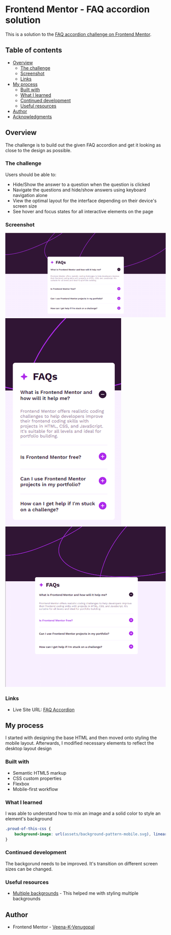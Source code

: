 # Frontend Mentor - FAQ accordion solution

This is a solution to the [FAQ accordion challenge on Frontend Mentor](https://www.frontendmentor.io/challenges/faq-accordion-wyfFdeBwBz).  

## Table of contents

- [Overview](#overview)
  - [The challenge](#the-challenge)
  - [Screenshot](#screenshot)
  - [Links](#links)
- [My process](#my-process)
  - [Built with](#built-with)
  - [What I learned](#what-i-learned)
  - [Continued development](#continued-development)
  - [Useful resources](#useful-resources)
- [Author](#author)
- [Acknowledgments](#acknowledgments)

## Overview

The challenge is to build out the given FAQ accordion and get it looking as close to the design as possible.

### The challenge

Users should be able to:

- Hide/Show the answer to a question when the question is clicked
- Navigate the questions and hide/show answers using keyboard navigation alone
- View the optimal layout for the interface depending on their device's screen size
- See hover and focus states for all interactive elements on the page

### Screenshot

![Desktop](/assets/screenshots/desktop-preview.png)
![Mobile](/assets/screenshots/mobile-preview.png)
![Active state](/assets/screenshots/desktop-active-preview.png)

### Links

- Live Site URL: [FAQ Accordion](https://veena-k-venugopal.github.io/fm-faq-accordion/)

## My process

I started with designing the base HTML and then moved onto styling the mobile layout. Afterwards, I modified necessary elements to reflect the desktop layout design

### Built with

- Semantic HTML5 markup
- CSS custom properties
- Flexbox
- Mobile-first workflow

### What I learned

I was able to understand how to mix an image and a solid color to style an element's background
```css
.proud-of-this-css {
    background-image: url(assets/background-pattern-mobile.svg), linear-gradient(var(--light-pink) 25%, var(--light-pink) 100%);
}
```

### Continued development

The backgorund needs to be improved. It's transition on different screen sizes can be changed. 

### Useful resources

- [Multiple backgrounds](https://developer.mozilla.org/en-US/docs/Web/CSS/CSS_backgrounds_and_borders/Using_multiple_backgrounds) - This helped me with styling multiple backgrounds

## Author

- Frontend Mentor - [Veena-K-Venugopal](https://www.frontendmentor.io/profile/Veena-K-Venugopal)
